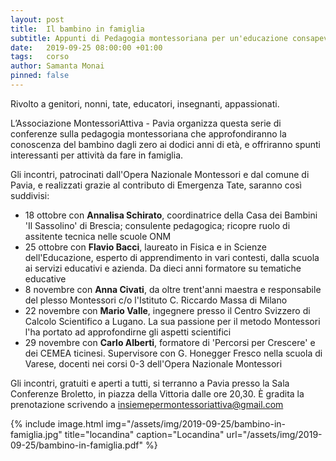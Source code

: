 ```yaml
---
layout: post
title:  Il bambino in famiglia
subtitle: Appunti di Pedagogia montessoriana per un'educazione consapevole e attenta ai bisogni del bambino
date:   2019-09-25 08:00:00 +01:00
tags:   corso
author: Samanta Monai
pinned: false
---
```


Rivolto a genitori, nonni, tate, educatori, insegnanti, appassionati.

L’Associazione MontessoriAttiva - Pavia organizza questa serie di conferenze sulla pedagogia montessoriana che approfondiranno la conoscenza del bambino dagli zero ai dodici anni di età, e offriranno spunti interessanti per attività da fare in famiglia.

Gli incontri, patrocinati dall'Opera Nazionale Montessori e dal comune di Pavia, e realizzati grazie al contributo di Emergenza Tate, saranno così suddivisi:

- 18 ottobre con **Annalisa Schirato**, coordinatrice della Casa dei Bambini 'Il Sassolino' di Brescia; consulente pedagogica; ricopre ruolo di assitente tecnica nelle scuole ONM
- 25 ottobre con **Flavio Bacci**, laureato in Fisica e in Scienze dell'Educazione, esperto di apprendimento in vari contesti, dalla scuola ai servizi educativi e azienda. Da dieci anni formatore su tematiche educative
- 8 novembre con **Anna Civati**, da oltre trent'anni maestra e responsabile del plesso Montessori c/o l'Istituto C. Riccardo Massa di Milano
- 22 novembre con **Mario Valle**, ingegnere presso il Centro Svizzero di Calcolo Scientifico a Lugano. La sua passione per il metodo Montessori l'ha portato ad approfondirne gli aspetti scientifici
- 29 novembre con **Carlo Alberti**, formatore di 'Percorsi per Crescere' e dei CEMEA ticinesi. Supervisore con G. Honegger Fresco nella scuola di Varese, docenti nei corsi 0-3 dell'Opera Nazionale Montessori

Gli incontri, gratuiti e aperti a tutti, si terranno a Pavia presso la Sala Conferenze Broletto, in piazza della Vittoria dalle ore 20,30.
È gradita la prenotazione scrivendo a [insiemepermontessoriattiva@gmail.com](mailto:insiemepermontessoriattiva@gmail.com)



{% include image.html img="/assets/img/2019-09-25/bambino-in-famiglia.jpg" title="locandina" caption="Locandina" url="/assets/img/2019-09-25/bambino-in-famiglia.pdf" %}
